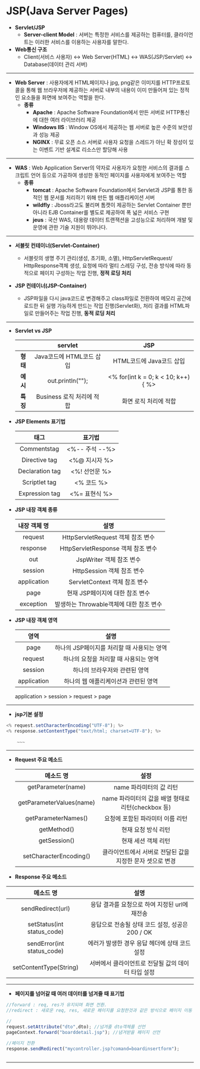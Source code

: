 # JSP(Java Server Pages)

* __Servlet/JSP__
  * __Server-client Model__ : 서버는 특정한 서비스를 제공하는 컴퓨터를, 클라이언트는 이러한 서비스를 이용하는 사용자를 말한다.
* __Web통신 구조__
  * Client(서비스 사용자) <-> Web Server(HTML) <-> WAS(JSP/Servlet) <-> Database(데이터 관리 서버)

---

* __Web Server__ : 사용자에게 HTML페이지나 jpg, png같은 이미지를 HTTP프로토콜을 통해 웹 브라우저에 제공하는 서버로 내부의 내용이 이미 만들어져 있는 정적 인 요소들을 화면에 보여주는 역할을 한다.
  * __종류__  
    * __Apache__ : Apache Software Foundation에서 만든 서버로 HTTP통신에 대한 여러 라이브러리 제공
    * __Windows IIS__ : Window OS에서 제공하는 웹 서버로 높은 수준의 보안성과 성능 제공
    * __NGINX__ : 무료 오픈 소스 서버로 사용자 요청을 스레드가 아닌 확 장성이 있는 이벤트 기반 설계로 리소스만 할당해 사용

---

* __WAS__ : Web Application Server의 약자로 사용자가 요청한 서비스의 결과를 스크립트 언어 등으로 가공하여 생성한 동적인 페이지를 사용자에게 보여주는 역할
  * __종류__
    * __tomcat__ : Apache Software Foundation에서 Servlet과 JSP를 통한 동적인 웹 문서를 처리하기 위해 만든 웹 애플리케이션 서버
    * __wildfly__ : Jboss라고도 불리며 톰캣이 제공하는 Servlet Container 뿐만 아니라 EJB Container를 별도로 제공하여 폭 넓은 서비스 구현
    * __jeus__ : 국산 WAS, 대용량 데이터 트랜잭션을 고성능으로 처리하며 개발 및 운영에 관한 기술 지원이 뛰어나다.

---

* __서블릿 컨테이너(Servlet-Container)__
  * 서블릿의 생명 주기 관리(생성, 초기화, 소멸), HttpServletRequest/  HttpResponse객체 생성, 요청에 따라 멀티 스레딩 구성, 전송 방식에 따라 동적으로 페이지 구성하는 작업 진행, __정적 로딩 처리__

* __JSP 컨테이너(JSP-Container)__
  * JSP파일을 다시 java코드로 변경해주고 class파일로 전환하여 메모리 공간에 로드한 뒤 실행 가능하게 만드는 작업 진행(Servlet화),  처리 결과를 HTML파일로 만들어주는 작업 진행, __동적 로딩 처리__

---

* __Servlet vs JSP__

  |          |        __servlet__        |              __JSP__               |
  | :------: | :-----------------------: | :--------------------------------: |
  | __형태__ | Java코드에 HTML코드 삽입  |      HTML코드에 Java코드 삽입      |
  | __예시__ |  out.println("<HTML>");   | <% for(int k = 0; k < 10; k++){ %> |
  | __특징__ | Business 로직 처리에 적합 |       화면 로직 처리에 적합        |

  

* __JSP Elements 표기법__

  |    __태그__     |   __표기법__   |
  | :-------------: | :------------: |
  |   Commentstag   | <%-- 주석 --%> |
  |  Directive tag  | <%@ 지시자 %>  |
  | Declaration tag | <%! 선언문 %>  |
  |  Scriptlet tag  |   <% 코드 %>   |
  | Expression tag  | <%= 표현식 %>  |

  

* __JSP 내장 객체 종류__

  | __내장 객체 명__ |                __설명__                 |
  | :--------------: | :-------------------------------------: |
  |     request      |    HttpServletRequest 객체 참조 변수    |
  |     response     |   HttpServletResponse 객체 참조 변수    |
  |       out        |        JspWriter 객체 참조 변수         |
  |     session      |       HttpSession 객체 참조 변수        |
  |   application    |      ServletContext 객체 참조 변수      |
  |       page       |     현재 JSP페이지에 대한 참조 변수     |
  |    exception     | 발생하는 Throwable객체에 대한 참조 변수 |



* __JSP 내장 객체 영역__

  |  __영역__   |                  __설명__                  |
  | :---------: | :----------------------------------------: |
  |    page     | 하나의 JSP페이지를 처리할 때 사용되는 영역 |
  |   request   |   하나의 요청을 처리할 때 사용되는 영역    |
  |   session   |       하나의 브라우저와 관련된 영역        |
  | application |    하나의 웹 애플리케이션과 관련된 영역    |

  application > session > request > page

---

* __jsp기본 설정__

```js
<% request.setCharacterEncoding("UTF-8"); %>
<% response.setContentType("text/html; charset=UTF-8"); %> 
    
    ~~~
```

---



* __Request 주요 메소드__

  |      __메소드 명__       |                         __설정__                          |
  | :----------------------: | :-------------------------------------------------------: |
  |    getParameter(name)    |                  name 파라미터의 값 리턴                  |
  | getParameterValues(name) |    name 파라미터의 값을 배열 형태로 리턴(checkbox 등)     |
  |   getParameterNames()    |             요청에 포함된 파라미터 이름 리턴              |
  |       getMethod()        |                    현재 요청 방식 리턴                    |
  |       getSession()       |                    현재 세션 객체 리턴                    |
  |  setCharacterEncoding()  | 클라이언트에서 서버로 전달된 값을 지정한 문자 셋으로 변경 |

  

*  __Response 주요 메소드__

  |       __메소드 명__        |                      __설명__                      |
  | :------------------------: | :------------------------------------------------: |
  |     sendRedirect(url)      |   응답 결과를 요청으로 하여 지정된 url에 재전송    |
  | setStatus(int status_code) |  응답으로 전송될 상태 코드 설정, 성공은 200 / OK   |
  | sendError(int status_code) |   에러가 발생한 경우 응답 헤더에 상태 코드 설정    |
  |   setContentType(String)   | 서버에서 클라이언트로 전달될 값의 데이터 타입 설정 |

---

* __페이지를 넘어갈 때 여러 데이터를 넘겨줄 때 표기법__

```js
//forward : req, res가 유지되며 화면 전환.
//redirect : 새로운 req, res, 새로운 페이지를 요청한것과 같은 방식으로 페이지 이동 (유지x)

//
request.setAttribute("dto",dto); //넘겨줄 dto객체를 선언
pageContext.forward("boarddetail.jsp"); //념겨받을 페이지 선언

//페이지 전환
response.sendRedirect("mycontroller.jsp?comand=boardinsertform");
 

```

---

